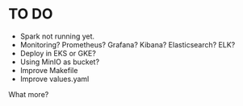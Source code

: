 # TO DO

- Spark not running yet.
- Monitoring? Prometheus? Grafana? Kibana? Elasticsearch? ELK?
- Deploy in EKS or GKE?
- Using MinIO as bucket?
- Improve Makefile
- Improve values.yaml


What more?
